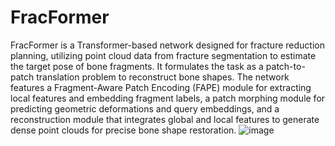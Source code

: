 # FracFormer
FracFormer is a Transformer-based network designed for fracture reduction planning, utilizing point cloud data from fracture segmentation to estimate the target pose of bone fragments. It formulates the task as a patch-to-patch translation problem to reconstruct bone shapes. The network features a Fragment-Aware Patch Encoding (FAPE) module for extracting local features and embedding fragment labels, a patch morphing module for predicting geometric deformations and query embeddings, and a reconstruction module that integrates global and local features to generate dense point clouds for precise bone shape restoration.
![image](https://github.com/Sutuk/FracFormer/blob/main/data/overview.png)
